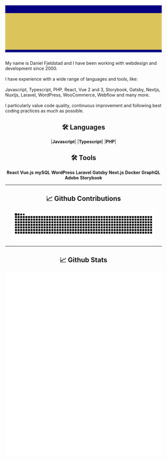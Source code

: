 <h1 align="center"><img src="https://github.com/w3bdesign/w3bdesign/blob/master/svg/animated-header.svg" alt="Header image" /></h1>

<span align="left">My name is Daniel Fjeldstad and I have been working with webdesign and development since 2000. <br/><br />I have experience with a wide range of languages and tools, like: 
<br /> <br />
  Javascript, Typescript, PHP, React, Vue 2 and 3, Storybook, Gatsby, Nextjs, Nuxtjs, Laravel, WordPress, WooCommerce, Webflow and many more.
  <br /> <br />
  I particularly value code quality, continuous improvement and following best coding practices as much as possible. 
</span>

<h2 align="center">🛠️ Languages</h2>
<p align="center">
  |<b>Javascript</b>| |<b>Typescript</b>| |<b>PHP</b>|
</p>
<h2 align="center">🛠️ Tools</h2>
<p align="center">
<b>React</b> <b>Vue.js</b> <b>mySQL</b> <b>WordPress</b> <b>Laravel</b> <b>Gatsby</b> <b>Next.js</b> <b>Docker</b> <b>GraphQL</b> <b>Adobe</b> <b>Storybook</b>  
</p>

<hr />

<h2 align="center">📈 Github Contributions</h2>
<p align="center">
<a href="https://github.com/w3bdesign">
  <img height="100" align="center" src="https://raw.githubusercontent.com/w3bdesign/w3bdesign/output/github-contribution-grid-snake.svg" />
</a>
 </p>
 <hr />
 <h2 align="center">📈 Github Stats</h2>
 
 ![](https://github.com/w3bdesign/github-stats/blob/master/generated/overview.svg)
 ![](https://github.com/w3bdesign/github-stats/blob/master/generated/languages.svg)


